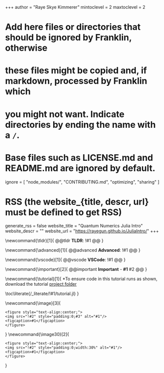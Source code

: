<!--
Add here global page variables to use throughout your website.
-->
+++
author = "Raye Skye Kimmerer"
mintoclevel = 2
maxtoclevel = 2

# Add here files or directories that should be ignored by Franklin, otherwise
# these files might be copied and, if markdown, processed by Franklin which
# you might not want. Indicate directories by ending the name with a `/`.
# Base files such as LICENSE.md and README.md are ignored by default.
ignore = [
    "node_modules/",
    "CONTRIBUTING.md",
    "optimizing",
    "sharing"
]

# RSS (the website_{title, descr, url} must be defined to get RSS)
generate_rss = false
website_title = "Quantum Numerics Julia Intro"
website_descr = ""
website_url   = "https://rayegun.github.io/JuliaIntro/"
+++

<!--
Add here global latex commands to use throughout your pages.
-->
\newcommand{\tldr}[1]{
  @@tldr
  **TLDR**: !#1 
  @@
}

\newcommand{\advanced}[1]{
  @@advanced
  **Advanced**: !#1
  @@
}

\newcommand{\vscode}[1]{
  @@vscode
  **VSCode**: !#1
  @@
}

\newcommand{\important}[2]{
  @@important
  **Important** - **#1**
  #2
  @@
}

\newcommand{\tutorial}[1]{
  *To ensure code in this tutorial runs as shown, download the tutorial [project folder](\tgz{#1})

  \toc\literate{/_literate/!#1/tutorial.jl}
}

\newcommand{\image}[3]{
~~~
<figure style="text-align:center;">
<img src="!#2" style="padding:0;#3" alt="#1"/>
<figcaption>#1</figcaption>
</figure>
~~~
}
\newcommand{\image30}[2]{
~~~
<figure style="text-align:center;">
<img src="!#2" style="padding:0;width:30%" alt="#1"/>
<figcaption>#1</figcaption>
</figure>
~~~
}
